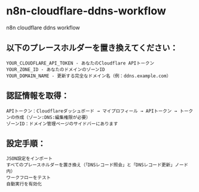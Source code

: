 # n8n-cloudflare-ddns-workflow
n8n cloudflare ddns workflow

## 以下のプレースホルダーを置き換えてください：

    YOUR_CLOUDFLARE_API_TOKEN - あなたのCloudflare APIトークン
    YOUR_ZONE_ID - あなたのドメインのゾーンID
    YOUR_DOMAIN_NAME - 更新する完全なドメイン名（例：ddns.example.com）

## 認証情報を取得：

    APIトークン：Cloudflareダッシュボード → マイプロフィール → APIトークン → トークンの作成（ゾーン:DNS:編集権限が必要）
    ゾーンID：ドメイン管理ページのサイドバーにあります

## 設定手順：

    JSON設定をインポート
    すべてのプレースホルダーを置き換え（「DNSレコード照会」と「DNSレコード更新」ノード内）
    ワークフローをテスト
    自動実行を有効化
